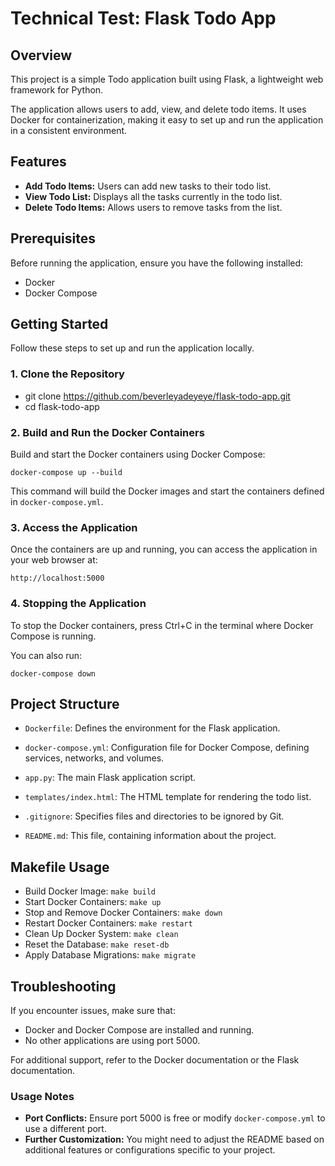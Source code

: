 # Technical Test: Flask Todo App

## Overview

This project is a simple Todo application built using Flask, a lightweight web framework for Python. 

The application allows users to add, view, and delete todo items. It uses Docker for containerization, making it easy to set up and run the application in a consistent environment.

## Features

- **Add Todo Items:** Users can add new tasks to their todo list.
- **View Todo List:** Displays all the tasks currently in the todo list.
- **Delete Todo Items:** Allows users to remove tasks from the list.

## Prerequisites

Before running the application, ensure you have the following installed:

- Docker
- Docker Compose

## Getting Started

Follow these steps to set up and run the application locally.

### 1. Clone the Repository

- git clone https://github.com/beverleyadeyeye/flask-todo-app.git
- cd flask-todo-app

### 2. Build and Run the Docker Containers
Build and start the Docker containers using Docker Compose:

`docker-compose up --build`

This command will build the Docker images and start the containers defined in `docker-compose.yml`.

### 3. Access the Application
Once the containers are up and running, you can access the application in your web browser at:

`http://localhost:5000`

### 4. Stopping the Application
To stop the Docker containers, press Ctrl+C in the terminal where Docker Compose is running. 

You can also run: 

`docker-compose down`

## Project Structure

- `Dockerfile`: Defines the environment for the Flask application.

- `docker-compose.yml`: Configuration file for Docker Compose, defining services, networks, and volumes.

- `app.py`: The main Flask application script.

- `templates/index.html`: The HTML template for rendering the todo list.

- `.gitignore`: Specifies files and directories to be ignored by Git.

- `README.md`: This file, containing information about the project.

## Makefile Usage

- Build Docker Image: `make build`
- Start Docker Containers: `make up`
- Stop and Remove Docker Containers: `make down`
- Restart Docker Containers: `make restart`
- Clean Up Docker System: `make clean`
- Reset the Database: `make reset-db`
- Apply Database Migrations: `make migrate`

## Troubleshooting
If you encounter issues, make sure that:

- Docker and Docker Compose are installed and running.
- No other applications are using port 5000.

For additional support, refer to the Docker documentation or the Flask documentation.

### Usage Notes

- **Port Conflicts:** Ensure port 5000 is free or modify `docker-compose.yml` to use a different port.
- **Further Customization:** You might need to adjust the README based on additional features or configurations specific to your project.
